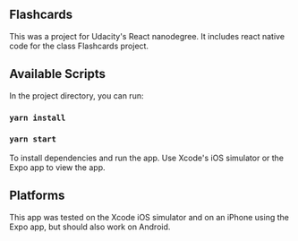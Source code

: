 ## Flashcards

This was a project for Udacity's React nanodegree.  It includes react native code for the class Flashcards project.


## Available Scripts

In the project directory, you can run:

### `yarn install`
### `yarn start`

To install dependencies and run the app. Use Xcode's iOS simulator or the Expo app to view the app.


## Platforms

This app was tested on the Xcode iOS simulator and on an iPhone using the Expo app, but should also work on Android.

